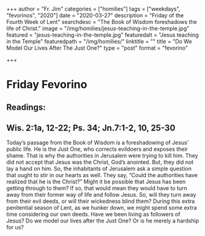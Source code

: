 +++
author = "Fr. Jim"
categories = ["homilies"]
tags = ["weekdays", "fevorinos", "2020"]
date = "2020-03-27"
description = "Friday of the Fourth Week of Lent"
searchdesc = "The Book of Wisdom foreshadows the life of Christ."
image = "/img/homilies/jesus-teaching-in-the-temple.jpg"
featured = "jesus-teaching-in-the-temple.jpg"
featuredalt = "Jesus teaching in the Temple"
featuredpath = "/img/homilies/"
linktitle = ""
title = "Do We Model Our Lives After The Just One?"
type = "post"
format = "fevorino"

+++

# Friday Fevorino  
## Readings:  
## Wis. 2:1a, 12-22; Ps. 34; Jn.7:1-2, 10, 25-30

Today’s passage from the Book of Wisdom is a foreshadowing of Jesus’ public life. He is the Just One, who corrects evildoers and exposes their shame. That is why the authorities in Jerusalem were trying to kill him. They did not accept that Jesus was the Christ, God’s anointed. But, they did not lay a hand on him. So, the inhabitants of Jerusalem ask a simple question that ought to stir in our hearts as well. They say, “Could the authorities have realized that he is the Christ?” Might it be possible that Jesus has been getting through to them? If so, that would mean they would have to turn away from their former way of life and follow Jesus. So, will they turn away from their evil deeds, or will their wickedness blind them? During this extra penitential season of Lent, as we hunker down, we might spend some extra time considering our own deeds. Have we been living as followers of Jesus? Do we model our lives after the Just One? Or is he merely a hardship for us?